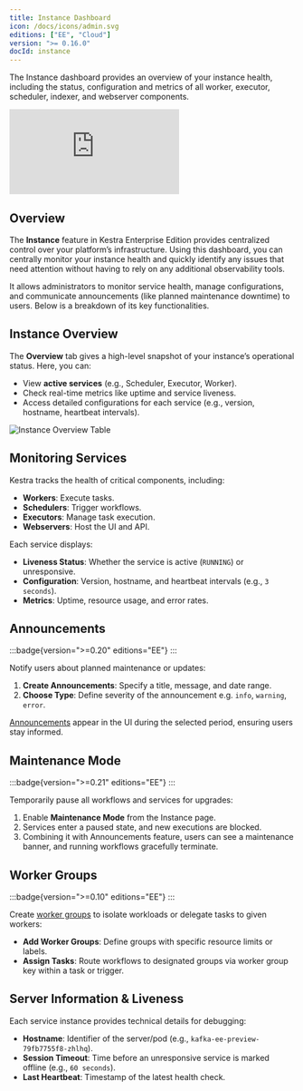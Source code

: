```yaml
---
title: Instance Dashboard
icon: /docs/icons/admin.svg
editions: ["EE", "Cloud"]
version: ">= 0.16.0"
docId: instance
---
```


The Instance dashboard provides an overview of your instance health, including the status, configuration and metrics of all worker, executor, scheduler, indexer, and webserver components.

<div class="video-container">
    <iframe src="https://www.youtube.com/embed/pcC3OAJPQao?si=x9LWlBHG-WMuHTdW" title="YouTube video player" frameborder="0" allow="accelerometer; autoplay; clipboard-write; encrypted-media; gyroscope; picture-in-picture; web-share" referrerpolicy="strict-origin-when-cross-origin" allowfullscreen></iframe>
</div>

## Overview

The **Instance** feature in Kestra Enterprise Edition provides centralized control over your platform’s infrastructure. Using this dashboard, you can centrally monitor your instance health and quickly identify any issues that need attention without having to rely on any additional observability tools.

It allows administrators to monitor service health, manage configurations, and communicate announcements (like planned maintenance downtime) to users. Below is a breakdown of its key functionalities.


## Instance Overview

The **Overview** tab gives a high-level snapshot of your instance’s operational status. Here, you can:
- View **active services** (e.g., Scheduler, Executor, Worker).
- Check real-time metrics like uptime and service liveness.
- Access detailed configurations for each service (e.g., version, hostname, heartbeat intervals).

![Instance Overview Table](/docs/enterprise/instance-table.png)

## Monitoring Services

Kestra tracks the health of critical components, including:
- **Workers**: Execute tasks.
- **Schedulers**: Trigger workflows.
- **Executors**: Manage task execution.
- **Webservers**: Host the UI and API.

Each service displays:
- **Liveness Status**: Whether the service is active (`RUNNING`) or unresponsive.
- **Configuration**: Version, hostname, and heartbeat intervals (e.g., `3 seconds`).
- **Metrics**: Uptime, resource usage, and error rates.

## Announcements

:::badge{version=">=0.20" editions="EE"}
:::

Notify users about planned maintenance or updates:
1. **Create Announcements**: Specify a title, message, and date range.
2. **Choose Type**: Define severity of the announcement e.g. `info`, `warning`, `error`.

[Announcements](./announcements.md) appear in the UI during the selected period, ensuring users stay informed.

## Maintenance Mode

:::badge{version=">=0.21" editions="EE"}
:::

Temporarily pause all workflows and services for upgrades:
1. Enable **Maintenance Mode** from the Instance page.
2. Services enter a paused state, and new executions are blocked.
3. Combining it with Announcements feature, users can see a maintenance banner, and running workflows gracefully terminate.

## Worker Groups

:::badge{version=">=0.10" editions="EE"}
:::

Create [worker groups](../04.scalability/worker-group.md) to isolate workloads or delegate tasks to given workers:
- **Add Worker Groups**: Define groups with specific resource limits or labels.
- **Assign Tasks**: Route workflows to designated groups via worker group key within a task or trigger.


## Server Information & Liveness

Each service instance provides technical details for debugging:
- **Hostname**: Identifier of the server/pod (e.g., `kafka-ee-preview-79fb7755f8-zhlhq`).
- **Session Timeout**: Time before an unresponsive service is marked offline (e.g., `60 seconds`).
- **Last Heartbeat**: Timestamp of the latest health check.
